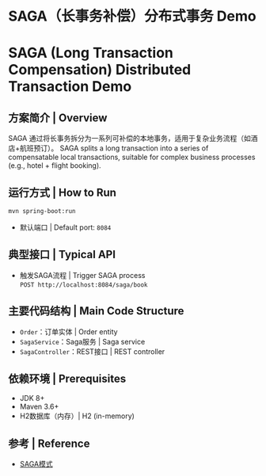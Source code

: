 # SAGA（长事务补偿）分布式事务 Demo  
# SAGA (Long Transaction Compensation) Distributed Transaction Demo

## 方案简介 | Overview

SAGA 通过将长事务拆分为一系列可补偿的本地事务，适用于复杂业务流程（如酒店+航班预订）。
SAGA splits a long transaction into a series of compensatable local transactions, suitable for complex business processes (e.g., hotel + flight booking).

## 运行方式 | How to Run

```bash
mvn spring-boot:run
```
- 默认端口 | Default port: `8084`

## 典型接口 | Typical API

- 触发SAGA流程 | Trigger SAGA process  
  `POST http://localhost:8084/saga/book`

## 主要代码结构 | Main Code Structure

- `Order`：订单实体 | Order entity
- `SagaService`：Saga服务 | Saga service
- `SagaController`：REST接口 | REST controller

## 依赖环境 | Prerequisites

- JDK 8+
- Maven 3.6+
- H2数据库（内存）| H2 (in-memory)

## 参考 | Reference

- [SAGA模式](https://microservices.io/patterns/data/saga.html) 